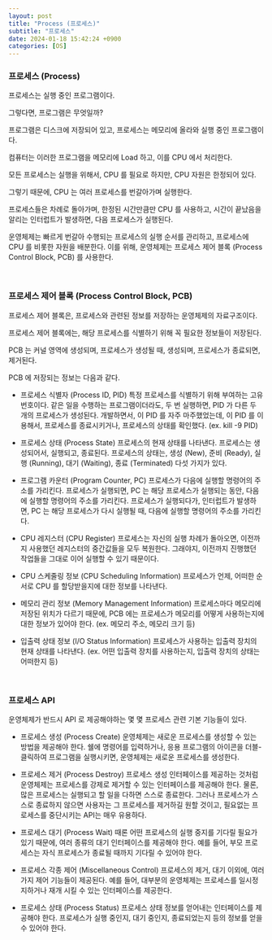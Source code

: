 ```yaml
---
layout: post
title: "Process (프로세스)"
subtitle: "프로세스"
date: 2024-01-18 15:42:24 +0900
categories: [OS]
---
```


### 프로세스 (Process)

프로세스는 실행 중인 프로그램이다.

그렇다면, 프로그램은 무엇일까?

프로그램은 디스크에 저장되어 있고, 프로세스는 메모리에 올라와 실행 중인 프로그램이다.

컴퓨터는 이러한 프로그램을 메모리에 Load 하고, 이를 CPU 에서 처리한다.

모든 프로세스는 실행을 위해서, CPU 를 필요로 하지만, CPU 자원은 한정되어 있다.

그렇기 때문에, CPU 는 여러 프로세스를 번갈아가며 실행한다.

프로세스들은 차례로 돌아가며, 한정된 시간만큼만 CPU 를 사용하고, 시간이 끝났음을 알리는 인터럽트가 발생하면, 다음 프로세스가 실행된다.

운영체제는 빠르게 번갈아 수행되는 프로세스의 실행 순서를 관리하고, 프로세스에 CPU 를 비롯한 자원을 배분한다. 이를 위해, 운영체제는 프로세스 제어 블록 (Process Control Block, PCB) 를 사용한다.

<br>

### 프로세스 제어 블록 (Process Control Block, PCB)

프로세스 제어 블록은, 프로세스와 관련된 정보를 저장하는 운영체제의 자료구조이다.

프로세스 제어 블록에는, 해당 프로세스를 식별하기 위해 꼭 필요한 정보들이 저장된다.

PCB 는 커널 영역에 생성되며, 프로세스가 생성될 때, 생성되며, 프로세스가 종료되면, 제거된다.

PCB 에 저장되는 정보는 다음과 같다.

- 프로세스 식별자 (Process ID, PID)
특정 프로세스를 식별하기 위해 부여하는 고유 번호이다.
같은 일을 수행하는 프로그램이더라도, 두 번 실행하면, PID 가 다른 두 개의 프로세스가 생성된다.
개발하면서, 이 PID 를 자주 마주했었는데, 이 PID 를 이용해서, 프로세스를 종료시키거나, 프로세스의 상태를 확인했다. (ex. kill -9 PID)

- 프로세스 상태 (Process State)
프로세스의 현재 상태를 나타낸다.
프로세스는 생성되어서, 실행되고, 종료된다.
프로세스의 상태는, 생성 (New), 준비 (Ready), 실행 (Running), 대기 (Waiting), 종료 (Terminated) 다섯 가지가 있다.

- 프로그램 카운터 (Program Counter, PC)
프로세스가 다음에 실행할 명령어의 주소를 가리킨다.
프로세스가 실행되면, PC 는 해당 프로세스가 실행되는 동안, 다음에 실행할 명령어의 주소를 가리킨다.
프로세스가 실행되다가, 인터럽트가 발생하면, PC 는 해당 프로세스가 다시 실행될 때, 다음에 실행할 명령어의 주소를 가리킨다.

- CPU 레지스터 (CPU Register)
프로세스는 자신의 실행 차례가 돌아오면, 이전까지 사용했던 레지스터의 중간값들을 모두 복원한다.
그래야지, 이전까지 진행했던 작업들을 그대로 이어 실행할 수 있기 때문이다.

- CPU 스케줄링 정보 (CPU Scheduling Information)
프로세스가 언제, 어떠한 순서로 CPU 를 할당받을지에 대한 정보를 나타낸다.

- 메모리 관리 정보 (Memory Management Information)
프로세스마다 메모리에 저장된 위치가 다르기 때문에, PCB 에는 프로세스가 메모리를 어떻게 사용하는지에 대한 정보가 있어야 한다. (ex. 메모리 주소, 메모리 크기 등)

- 입출력 상태 정보 (I/O Status Information)
프로세스가 사용하는 입출력 장치의 현재 상태를 나타낸다. (ex. 어떤 입출력 장치를 사용하는지, 입출력 장치의 상태는 어떠한지 등)

<br>

### 프로세스 API

운영체제가 반드시 API 로 제공해야하는 몇 몇 프로세스 관련 기본 기능들이 있다.

- 프로세스 생성 (Process Create)
운영체제는 새로운 프로세스를 생성할 수 있는 방법을 제공해야 한다. 쉘에 명령어를 입력하거나, 응용 프로그램의 아이콘을 더블-클릭하여 프로그램을 실행시키면, 운영체제는 새로운 프로세스를 생성한다.

- 프로세스 제거 (Process Destroy)
프로세스 생성 인터페이스를 제공하는 것처럼 운영체제는 프로세스를 강제로 제거할 수 있는 인터페이스를 제공해야 한다. 물론, 많은 프로세스는 실행되고 할 일을 다하면 스스로 종료한다. 그러나 프로세스가 스스로 종료하지 않으면 사용자는 그 프로세스를 제거하길 원할 것이고, 필요없는 프로세스를 중단시키는 API는 매우 유용하다.

- 프로세스 대기 (Process Wait)
때론 어떤 프로세스의 실행 중지를 기다릴 필요가 있기 때문에, 여러 종류의 대기 인터페이스를 제공해야 한다. 예를 들어, 부모 프로세스는 자식 프로세스가 종료될 때까지 기다릴 수 있어야 한다.

- 프로세스 각종 제어 (Miscellaneous Control)
프로세스의 제거, 대기 이외에, 여러 가지 제어 기능들이 제공된다. 예를 들어, 대부분의 운영체제는 프로세스를 일시정지하거나 재개 시킬 수 있는 인터페이스를 제공한다.

- 프로세스 상태 (Process Status)
프로세스 상태 정보를 얻어내는 인터페이스를 제공해야 한다. 프로세스가 실행 중인지, 대기 중인지, 종료되었는지 등의 정보를 얻을 수 있어야 한다.
